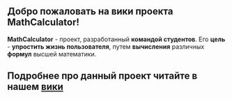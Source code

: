 ## Добро пожаловать на вики проекта MathCalculator!
**MathCalculator** - проект, разработанный **командой студентов**. Его **цель** - **упростить жизнь пользователя**, путем **вычисления** различных **формул** высшей математики.

## Подробнее про данный проект читайте в нашем [вики](https://github.com/h3xi/TRPO_project/wiki)
